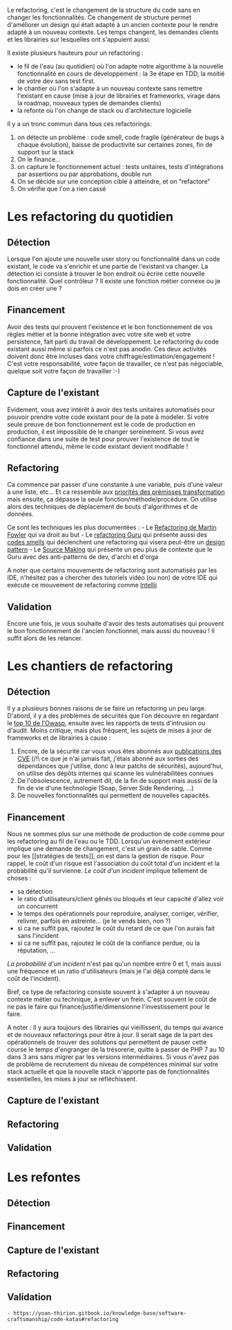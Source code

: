 
Le refactoring, c'est le changement de la structure du code sans en changer les fonctionnalités.
Ce changement de structure permet d'améliorer un design qui était adapté à un ancien contexte pour le rendre adapté à un nouveau contexte.
Les temps changent, les demandes clients et les librairies sur lesquelles ont s'appuient aussi.

Il existe plusieurs hauteurs pour un refactoring :
- le fil de l'eau (au quotidien) où l'on adapte notre algorithme à la nouvelle fonctionnalité en cours de développement : la 3e étape en TDD, la moitié de votre dev sans test first.
- le chantier où l'on s'adapte à un nouveau contexte sans remettre l'existant en cause (mise à jour de librairies et frameworks, virage dans la roadmap, nouveaux types de demandes clients)
- la refonte où l'on change de stack ou d'architecture logicielle

Il y a un tronc commun dans tous ces refactorings:
1. on détecte un problème : code smell, code fragile (générateur de bugs à chaque évolution), baisse de productivité sur certaines zones, fin de support sur la stack
2. On le finance...
3. on capture le fonctionnement actuel : tests unitaires, tests d'intégrations par assertions ou par approbations, double run
4. On se décide sur une conception cible à atteindre, et on "refactore"
5. On vérifie que l'on a rien cassé

# Les refactoring du quotidien

## Détection

Lorsque l'on ajoute une nouvelle user story ou fonctionnalité dans un code existant, le code va s'enrichir et une partie de l'existant va changer.
La détection ici consiste à trouver le bon endroit où écrire cette nouvelle fonctionnalité.
Quel contrôleur ? Il existe une fonction métier connexe ou je dois en créer une ?

## Financement

Avoir des tests qui prouvent l'existence et le bon fonctionnement de vos règles métier et la bonne intégration avec votre site web et votre persistence, fait parti du travail de développement.
Le refactoring du code existant aussi même si parfois ce n'est pas anodin.
Ces deux activités doivent donc être incluses dans votre chiffrage/estimation/engagement !
C'est votre responsabilité, votre façon de travailler, ce n'est pas négociable, quelque soit votre façon de travailler :-)

## Capture de l'existant

Evidement, vous avez intérêt à avoir des tests unitaires automatisés pour pouvoir prendre votre code existant pour de la pate à modeler.
Si votre seule preuve de bon fonctionnement est le code de production en production, il est impossible de le changer sereinement.
Si vous avez confiance dans une suite de test pour prouver l'existence de tout le fonctionnel attendu, même le code existant devient modifiable !

## Refactoring

Ca commence par passer d'une constante à une variable, puis d'une valeur à une liste, etc...
Et ca ressemble aux [priorités des prémisses transformation](https://en.wikipedia.org/wiki/Transformation_Priority_Premise#The_Transformations[3]) mais ensuite, ça dépasse la seule fonction/méthode/procédure.
On utilise alors des techniques de déplacement de bouts d'algorithmes et de données.

Ce sont les techniques les plus documentées :
	- Le [Refactoring de Martin Fowler](https://refactoring.com/catalog/) qui va droit au but
	- Le [refactoring Guru](https://refactoring.guru/refactoring/techniques) qui présente aussi des [codes smells](https://refactoring.guru/refactoring/smells) qui déclenchent une refactoring qui visera peut-être un [design pattern](https://refactoring.guru/design-patterns/catalog)
	- Le [Source Making](https://sourcemaking.com/refactoring/refactorings) qui présente un peu plus de contexte que le Guru avec des anti-patterns de dev, d'archi et d'orga


A noter que certains mouvements de refactoring sont automatisés par les IDE, n'hésitez pas a chercher des tutoriels vidéo (ou non) de votre IDE qui exécute ce mouvement de refactoring comme [Intellij](https://www.jetbrains.com/help/idea/replace-conditional-logic-with-strategy-pattern.html)

## Validation

Encore une fois, je vous souhaite d'avoir des tests automatisés qui prouvent le bon fonctionnement de l'ancien fonctionnel, mais aussi du nouveau !
Il suffit alors de les relancer.

# Les chantiers de refactoring

## Détection

Il y a plusieurs bonnes raisons de se faire un refactoring un peu large.
D'abord, il y a des problèmes de sécurités que l'on découvre en regardant le [top 10 de l'Owasp](https://owasp.org/Top10/), ensuite avec les rapports de tests d'intrusion ou d'audit.
Moins critique, mais plus fréquent, les sujets de mises à jour de frameworks et de librairies à cause :
1. Encore, de la sécurité car vous vous êtes abonnés aux [publications des CVE](https://www.cve.org/ResourcesSupport/Resources#CVEListDataFeeds) (/!\ ce que je n'ai jamais fait, j'étais abonné aux sorties des dépendances que j'utilise, donc à leur patchs de sécurités), aujourd'hui, on utilise des dépôts internes qui scanne les vulnérabilitées connues
2. De l'obsolescence, autrement dit, de la fin de support mais aussi de la fin de vie d'une technologie (Soap, Server Side Rendering, ...)
3. De nouvelles fonctionnalités qui permettent de nouvelles capacités.


## Financement

Nous ne sommes plus sur une méthode de production de code comme pour les refactoring au fil de l'eau ou le TDD.
Lorsqu'un évènement extérieur implique une demande de changement, c'est un grain de sable.
Comme pour les [[stratégies de tests]], on est dans la gestion de risque.
Pour rappel, le coût d'un risque est l'association du coût total d'un incident et la probabilité qu'il survienne.
*Le coût d'un incident* implique tellement de choses :
- sa détection
- le ratio d'utilisateurs/client gênés ou bloqués et leur capacité d'allez voir un concurrent
- le temps des opérationnels pour reproduire, analyser, corriger, vérifier, relivrer, parfois en astreinte... (je le vends bien, non ?)
- si ca ne suffit pas, rajoutez le coût du retard de ce que l'on aurais fait sans l'incident
- si ca ne suffit pas, rajoutez le coût de la confiance perdue, ou la réputation, ...

*La probabilité d'un incident* n'est pas qu'un nombre entre 0 et 1, mais aussi une fréquence et un ratio d'utilisateurs (mais je l'ai déjà compté dans le coût de l'incident).

Bref, ce type de refactoring consiste souvent à s'adapter à un nouveau contexte métier ou technique, à enlever un frein.
C'est souvent le coût de ne pas le faire qui finance/justifie/dimensionne l'investissement pour le faire.

A noter : Il y aura toujours des librairies qui vieillissent, du temps qui avance et de nouveaux refactorings pour être à jour.
Il serait sage de la part des opérationnels de trouver des solutions qui permettent de pauser cette course le temps d'engranger de la trésorerie, quitte à passer de PHP 7 au 10 dans 3 ans sans migrer par les versions intermédiaires.
Si vous n'avez pas de problème de recrutement du niveau de compétences minimal sur votre stack actuelle et que la nouvelle stack n'apporte pas de fonctionnalités essentielles, les mises à jour se réfléchissent.

## Capture de l'existant

## Refactoring

## Validation


# Les refontes

## Détection

## Financement

## Capture de l'existant

## Refactoring

## Validation


	- https://yoan-thirion.gitbook.io/knowledge-base/software-craftsmanship/code-katas#refactoring